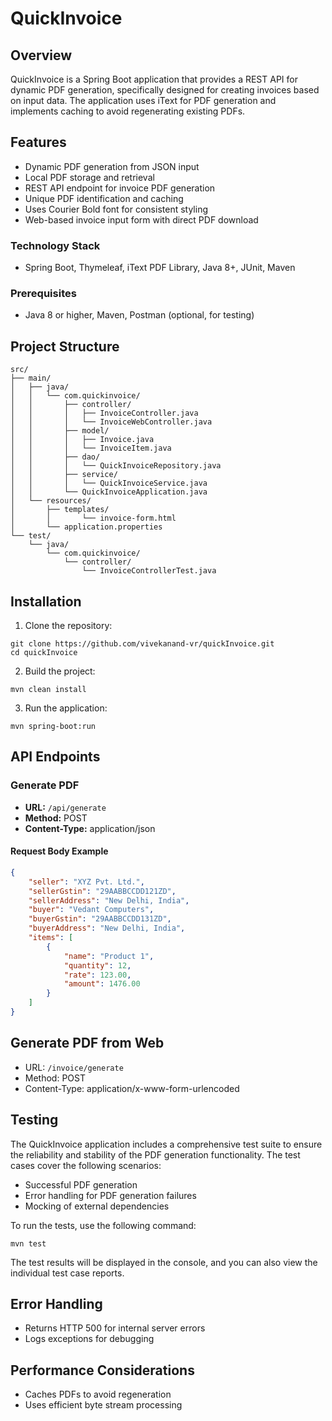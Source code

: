 # QuickInvoice

## Overview
QuickInvoice is a Spring Boot application that provides a REST API for dynamic PDF generation, specifically designed for creating invoices based on input data. The application uses iText for PDF generation and implements caching to avoid regenerating existing PDFs.

## Features
- Dynamic PDF generation from JSON input
- Local PDF storage and retrieval
- REST API endpoint for invoice PDF generation
- Unique PDF identification and caching
- Uses Courier Bold font for consistent styling
- Web-based invoice input form with direct PDF download

### Technology Stack
- Spring Boot, Thymeleaf, iText PDF Library, Java 8+, JUnit, Maven

### Prerequisites
- Java 8 or higher, Maven, Postman (optional, for testing)

## Project Structure
```
src/
├── main/
│   ├── java/
│   │   └── com.quickinvoice/
│   │       ├── controller/
│   │       │   ├── InvoiceController.java
│   │       │   └── InvoiceWebController.java
│   │       ├── model/
│   │       │   ├── Invoice.java
│   │       │   └── InvoiceItem.java
│   │       ├── dao/
│   │       │   └── QuickInvoiceRepository.java
│   │       ├── service/
│   │       │   └── QuickInvoiceService.java
│   │       └── QuickInvoiceApplication.java
│   └── resources/
│       ├── templates/
│       │       └── invoice-form.html
│       └── application.properties
└── test/
    └── java/
        └── com.quickinvoice/
            └── controller/
                └── InvoiceControllerTest.java

```

## Installation

1. Clone the repository:
```
git clone https://github.com/vivekanand-vr/quickInvoice.git
cd quickInvoice
```

2. Build the project:
```
mvn clean install
```

3. Run the application:
```
mvn spring-boot:run
```

## API Endpoints

### Generate PDF
- **URL:**  `/api/generate`
- **Method:** POST
- **Content-Type:** application/json

#### Request Body Example
```json
{
    "seller": "XYZ Pvt. Ltd.",
    "sellerGstin": "29AABBCCDD121ZD",
    "sellerAddress": "New Delhi, India",
    "buyer": "Vedant Computers", 
    "buyerGstin": "29AABBCCDD131ZD",
    "buyerAddress": "New Delhi, India",
    "items": [
        {
            "name": "Product 1",
            "quantity": 12,
            "rate": 123.00,
            "amount": 1476.00
        }
    ]
}
```

## Generate PDF from Web

- URL: `/invoice/generate`
- Method: POST
- Content-Type: application/x-www-form-urlencoded

## Testing

The QuickInvoice application includes a comprehensive test suite to ensure the reliability and stability of the PDF generation functionality. The test cases cover the following scenarios:

- Successful PDF generation
- Error handling for PDF generation failures
- Mocking of external dependencies

To run the tests, use the following command:
```
mvn test
```
The test results will be displayed in the console, and you can also view the individual test case reports.


## Error Handling
- Returns HTTP 500 for internal server errors
- Logs exceptions for debugging

## Performance Considerations
- Caches PDFs to avoid regeneration
- Uses efficient byte stream processing
